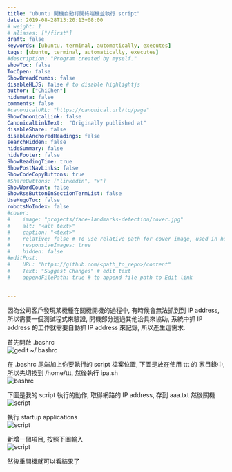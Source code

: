 ```yaml
---
title: "ubuntu 開機自動打開終端機並執行 script"
date: 2019-08-28T13:20:13+08:00
# weight: 1
# aliases: ["/first"]
draft: false
keywords: [ubuntu, terminal, automatically, executes]
tags: [ubuntu, terminal, automatically, executes]
#description: "Program created by myself."
showToc: false
TocOpen: false
ShowBreadCrumbs: false
disableHLJS: false # to disable highlightjs
author: ["ChiChen"]
hidemeta: false
comments: false
#canonicalURL: "https://canonical.url/to/page"
ShowCanonicalLink: false
CanonicalLinkText: 	"Originally published at"
disableShare: false
disableAnchoredHeadings: false
searchHidden: false
hideSummary: false
hideFooter: false
ShowReadingTime: true
ShowPostNavLinks: false
ShowCodeCopyButtons: true
#ShareButtons: ["linkedin", "x"]
ShowWordCount: false
ShowRssButtonInSectionTermList: false
UseHugoToc: false
robotsNoIndex: false
#cover:
#    image: "projects/face-landmarks-detection/cover.jpg"
#    alt: "<alt text>"
#    caption: "<text>"
#    relative: false # To use relative path for cover image, used in hugo Page-bundles
#    responsiveImages: true
#    hidden: false
#editPost:
#    URL: "https://github.com/<path_to_repo>/content"
#    Text: "Suggest Changes" # edit text
#    appendFilePath: true # to append file path to Edit link


---
```


因為公司客戶發現某機種在關機開機的過程中, 有時候會無法抓到到 IP address, 所以需要一個測試程式來驗證, 開機部分透過其他治具來協助, 系統中抓 IP address 的工作就需要自動抓 IP address 來記錄, 所以產生這需求.  

首先開啟 .bashrc  
![gedit ~/.bashrc](../2019-08-28-1.png "gedit ~/.bashrc")

在 .bashrc 尾端加上你要執行的 script 檔案位置, 下圖是放在使用 ttt 的 家目錄中, 所以先切換到 /home/ttt, 然後執行 ipa.sh  
![bashrc](../2019-08-28-2.png "bashrc")

下圖是我的 script 執行的動作, 取得網路的 IP address, 存到 aaa.txt 然後關機
![script](../2019-08-28-3.png "script")

執行 startup applications  
![script](../2019-08-28-4.png "script")

新增一個項目, 按照下圖輸入  
![script](../2019-08-28-5.png "script")

然後重開機就可以看結果了

